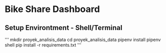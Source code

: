 # Bike Share Dashboard

## Setup Environtment - Shell/Terminal

'''
mkdir proyek_analisis_data
cd proyek_analisis_data
pipenv install
pipenv shell
pip install -r requirements.txt
'''
